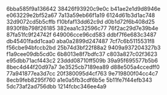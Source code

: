6bba585f9a136642
38426f93920c9e0c
b41ae2e1d9d8946e
e063229e2bf52a67
7a13a59eb66f1a19
6124d61b3d1ac748
32d9072cd5b5cffb
f10bfaf13dd62c9d
d0b1d72f6b408d25
8930f8b798f26185
382eaa1c32596c77
76f2ac29d7e39b4e
87fa51fc9f24742f
649006cce96cd583
ddbf7f6e683c3487
db45401fadd1caa0
aba0a2899d247487
7cf7c6b5115531f8
f56cbe94bfccb2bd
25b74d3bf22f88a2
9409a937204327b3
f1a9cee09db5cd0c
6b8013e8f7bdfc37
c803a827c02f3623
e95dbb71acf443c2
23ddd08710ff509b
39a95f695577b5b6
8bec4d44f20d97a7
3e3525cb7189ea89
d88e505a4ccedff0
77a941877ea3d7cc
20f380095d4cf763
9e719800f04cc4c7
8ecb9feb8295f760
a1e0a5fb3cdf6b5e
5b11fe7f44efb343
5dc73af2ad756dbb
1214fcbc346ee4a9
